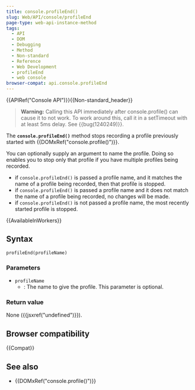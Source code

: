 ```yaml
---
title: console.profileEnd()
slug: Web/API/console/profileEnd
page-type: web-api-instance-method
tags:
  - API
  - DOM
  - Debugging
  - Method
  - Non-standard
  - Reference
  - Web Development
  - profileEnd
  - web console
browser-compat: api.console.profileEnd
---
```


{{APIRef("Console API")}}{{Non-standard_header}}

> **Warning:** Calling this API immediately after console.profile() can cause it to not work. To
> work around this, call it in a setTimeout with at least 5ms delay. See
> {{bug(1240249)}}.

The **`console.profileEnd()`** method stops recording a profile previously started with
{{DOMxRef("console.profile()")}}.

You can optionally supply an argument to name the profile. Doing so enables you to stop
only that profile if you have multiple profiles being recorded.

- if `console.profileEnd()` is passed a profile name, and it matches the
  name of a profile being recorded, then that profile is stopped.
- if `console.profileEnd()` is passed a profile name and it does not match
  the name of a profile being recorded, no changes will be made.
- if `console.profileEnd()` is not passed a profile name, the most recently
  started profile is stopped.

{{AvailableInWorkers}}

## Syntax

```js-nolint
profileEnd(profileName)
```

### Parameters

- `profileName`
  - : The name to give the profile. This parameter is optional.

### Return value

None ({{jsxref("undefined")}}).

## Browser compatibility

{{Compat}}

## See also

- {{DOMxRef("console.profile()")}}
